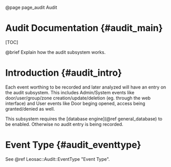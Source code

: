 @page page_audit Audit

Audit Documentation {#audit_main}
============================================

[TOC]

@brief Explain how the audit subsystem works.

Introduction {#audit_intro}
===========================
Each event worthing to be recorded and later analyzed will have an entry on the audit subsystem.
This includes Admin/System events like door/user/group/zone creation/update/deletion (eg. through the web interface)
and User events like Door beging opened, access being granted/denied as well.

This subsystem requires the [database engine](@ref general_database) to be enabled. Otherwise no audit entry is being recorded.

Event Type {#audit_eventtype}
=============================

See @ref Leosac::Audit::EventType "Event Type".

